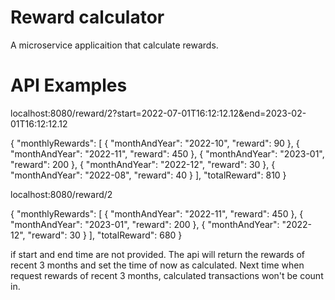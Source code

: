 # Reward calculator
A microservice applicaition that calculate rewards.

# API Examples

localhost:8080/reward/2?start=2022-07-01T16:12:12.12&end=2023-02-01T16:12:12.12

{
"monthlyRewards": [
{
"monthAndYear": "2022-10",
"reward": 90
},
{
"monthAndYear": "2022-11",
"reward": 450
},
{
"monthAndYear": "2023-01",
"reward": 200
},
{
"monthAndYear": "2022-12",
"reward": 30
},
{
"monthAndYear": "2022-08",
"reward": 40
}
],
"totalReward": 810
}

localhost:8080/reward/2

{
"monthlyRewards": [
{
"monthAndYear": "2022-11",
"reward": 450
},
{
"monthAndYear": "2023-01",
"reward": 200
},
{
"monthAndYear": "2022-12",
"reward": 30
}
],
"totalReward": 680
}

if start and end time are not provided. The api will return the rewards of recent 3 months and set the time of now as calculated. Next time when request rewards of recent 3 months, calculated transactions won't be count in.